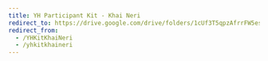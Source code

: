 ```yaml
---
title: YH Participant Kit - Khai Neri
redirect_to: https://drive.google.com/drive/folders/1cUf3T5qpzAfrrFW5esbzBn5t8OSqUBsr?usp=sharing
redirect_from: 
  - /YHKitKhaiNeri
  - /yhkitkhaineri
---
```

